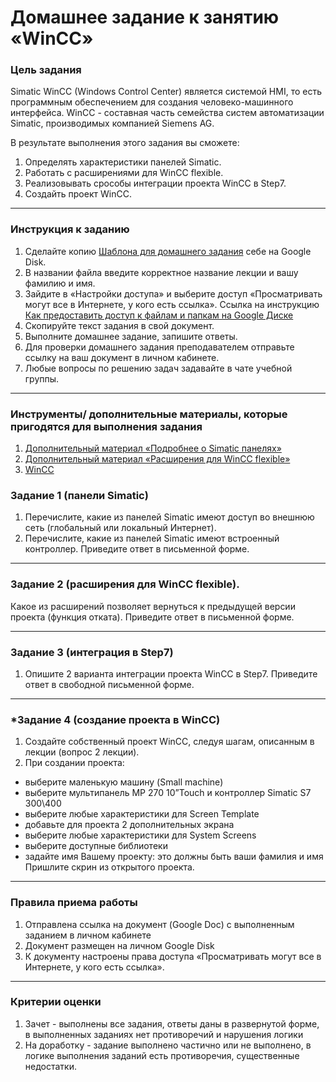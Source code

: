# Домашнее задание к занятию «WinCC»

### Цель задания

Simatic WinCC (Windows Control Center) является системой HMI, то есть программным обеспечением для создания человеко-машинного интерфейса.  WinCC - составная часть семейства систем автоматизации Simatic, производимых компанией Siemens AG. 

В результате выполнения этого задания вы сможете:

1. Определять характеристики панелей Simatic.
2. Работать с расширениями для WinCC flexible.
3. Реализовывать срособы интеграции проекта WinCC в Step7.
4. Создайть проект WinCC.

------

### Инструкция к заданию

1. Сделайте копию [Шаблона для домашнего задания](https://docs.google.com/document/d/11Hz9sZnZFQfNFedRCS9H5hCBDA-AsbVbhKQi2um9Dog/edit?usp=sharing) себе на Google Disk.
2. В названии файла введите корректное название лекции и вашу фамилию и имя.
3. Зайдите в «Настройки доступа» и выберите доступ «Просматривать могут все в Интернете, у кого есть ссылка». Ссылка на инструкцию [Как предоставить доступ к файлам и папкам на Google Диске](https://support.google.com/docs/answer/2494822?hl=ru&co=GENIE.Platform%3DDesktop)
4. Скопируйте текст задания в свой документ.
5. Выполните домашнее задание, запишите ответы.
6. Для проверки домашнего задания преподавателем отправьте ссылку на ваш документ в личном кабинете.
7. Любые вопросы по решению задач задавайте в чате учебной группы.

------

### Инструменты/ дополнительные материалы, которые пригодятся для выполнения задания

1. [Дополнительный материал «Подробнее о Simatic панелях»](https://docs.google.com/presentation/d/1_82JoKAFR7mb07eYZWJIldYWWkUP0H9FBENx7d3UoJ4/edit?usp=sharing)
2. [Дополнительный материал «Расширения для WinCC flexible»](https://docs.google.com/presentation/d/1jASMVZiJzqaPBIqHOdrxyQWNotueaSNLHkZcl3ZK5D4/edit?usp=sharing)
3. [WinCC](https://support.industry.siemens.com/cs/document/67797298/simatic-wincc-v12-trial-download?dti=0&lc=en-WW)

### Задание 1 (панели Simatic)

1.  Перечислите, какие из панелей Simatic имеют доступ во внешнюю сеть (глобальный или локальный Интернет).
2.	Перечислите, какие из панелей Simatic имеют встроенный контроллер.
Приведите ответ в письменной форме.
------

### Задание 2 (расширения для WinCC flexible).

Какое из расширений позволяет вернуться к предыдущей версии проекта (функция отката).
Приведите ответ в письменной форме.

------

### Задание 3 (интеграция в Step7)

1.	Опишите 2 варианта интеграции проекта WinCC в Step7.
Приведите ответ в свободной письменной форме.

------

### *Задание 4 (создание проекта в WinCC)

1.	Создайте собственный проект WinCC, следуя шагам, описанным в лекции (вопрос 2 лекции).
2.	При создании проекта:
- выберите маленькую машину (Small machine)
- выберите мультипанель MP 270 10”Touch и контроллер Simatic S7 300\400
- выберите любые характеристики для Screen Template
- добавьте для проекта 2 дополнительных экрана
- выберите любые характеристики для System Screens
- выберите доступные библиотеки
- задайте имя Вашему проекту: это должны быть ваши фамилия и имя
Пришлите скрин из открытого проекта.

------

### Правила приема работы

1. Отправлена ссылка на документ (Google Doc) с выполненным заданием в личном кабинете
2. Документ размещен на личном Google Disk
3. К документу настроены права доступа «Просматривать могут все в Интернете, у кого есть ссылка».

------

### Критерии оценки

1. Зачет - выполнены все задания, ответы даны в развернутой форме, в выполненных заданиях нет противоречий и нарушения логики
2. На доработку - задание выполнено частично или не выполнено, в логике выполнения заданий есть противоречия, существенные недостатки.
